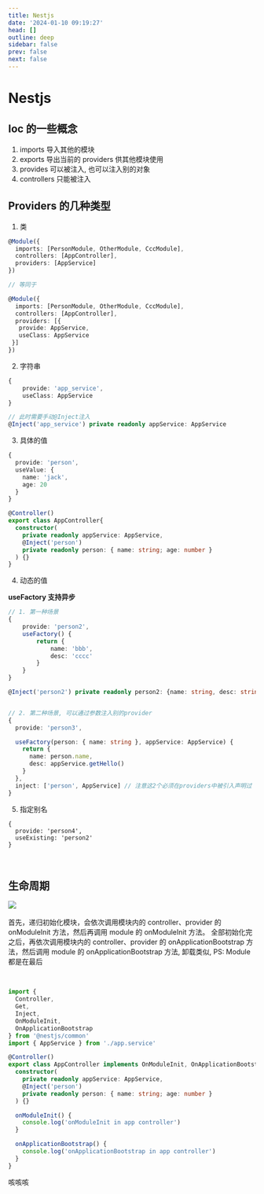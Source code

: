```yaml
---
title: Nestjs
date: '2024-01-10 09:19:27'
head: []
outline: deep
sidebar: false
prev: false
next: false
---
```


# Nestjs

## Ioc 的一些概念

1. imports 导入其他的模块
2. exports  导出当前的 providers 供其他模块使用
3. provides  可以被注入, 也可以注入别的对象
4. controllers 只能被注入

## Providers 的几种类型

1. 类

```typescript
@Module({
  imports: [PersonModule, OtherModule, CccModule],
  controllers: [AppController],
  providers: [AppService]
})

// 等同于

@Module({
  imports: [PersonModule, OtherModule, CccModule],
  controllers: [AppController],
  providers: [{
   provide: AppService,
   useClass: AppService
 }]
})
```

2. 字符串

```typescript
{
    provide: 'app_service',
    useClass: AppService
}

// 此时需要手动@Inject注入
@Inject('app_service') private readonly appService: AppService
```

3. 具体的值

```typescript
{
  provide: 'person',
  useValue: {
    name: 'jack',
    age: 20
  }
}

@Controller()
export class AppController{
  constructor(
    private readonly appService: AppService,
    @Inject('person')
    private readonly person: { name: string; age: number }
  ) {}
}
```

4. 动态的值

<span style="font-weight: bold;" data-type="strong">useFactory 支持异步</span>

```typescript
// 1. 第一种场景
{
    provide: 'person2',
    useFactory() {
        return {
            name: 'bbb',
            desc: 'cccc'
        }
    }
}

@Inject('person2') private readonly person2: {name: string, desc: string}


// 2. 第二种场景, 可以通过参数注入别的provider
{
  provide: 'person3',

  useFactory(person: { name: string }, appService: AppService) {
    return {
      name: person.name,
      desc: appService.getHello()
    }
  },
  inject: ['person', AppService] // 注意这2个必须在providers中被引入声明过
}
```

5. 指定别名

```
{
  provide: 'person4',
  useExisting: 'person2'
}
```

‍

## 生命周期

​![](http://www.kdocs.cn/api/v3/office/copy/SzdjMVBabGhFb29QWTlqWE5TdmlVSmVtRFdsc0sxNXRmZXBXT2RyZ3didG1xcUlnc0Y3bDlhajUyWkFGVEJ6aGhXcllLOE1uMGw1cTBqM0hBeW44YnRBQ2FpUnQzYWVxNGF5UkxFbnhzK2cxS0VyaFpmc3N5WTBUZ3RtYitiSVBscW9kSkErQW5HYTZiREJmdVhabUZIMnZpYjJaU2h6VERaWm5QM041S3VPME5pQmxTOVRTaklPNVgzdURXcXl3cGxzZDFQRlhiRm5qa0lDQTBUMWhBSit5bndJdHk3VWRQZkJCamRVQnNTcFZweWFEQ3FjOW81VVpsL2tVakNVYldETmtpL3hUSUJBPQ==/attach/object/PJTK4BIAGE?)​

首先，递归初始化模块，会依次调用模块内的 controller、provider 的 onModuleInit 方法，然后再调用 module 的 onModuleInit 方法。 全部初始化完之后，再依次调用模块内的 controller、provider 的 onApplicationBootstrap 方法，然后调用 module 的 onApplicationBootstrap 方法, 卸载类似, PS: Module 都是在最后

‍

```typescript
import {
  Controller,
  Get,
  Inject,
  OnModuleInit,
  OnApplicationBootstrap
} from '@nestjs/common'
import { AppService } from './app.service'

@Controller()
export class AppController implements OnModuleInit, OnApplicationBootstrap {
  constructor(
    private readonly appService: AppService,
    @Inject('person')
    private readonly person: { name: string; age: number }
  ) {}

  onModuleInit() {
    console.log('onModuleInit in app controller')
  }

  onApplicationBootstrap() {
    console.log('onApplicationBootstrap in app controller')
  }
}
```

咳咳咳

